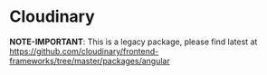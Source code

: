 Cloudinary
==========
**NOTE-IMPORTANT**: This is a legacy package, please find latest at https://github.com/cloudinary/frontend-frameworks/tree/master/packages/angular
